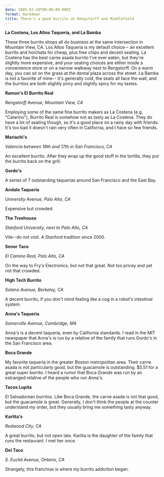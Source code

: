 ```yaml
---
date: 2005-03-20T00:00:00.000Z
format: markdown
title: There's a good burrito at Rengstorff and Middlefield
---
```


**La Costena, Los Altos Taqueria, and La Bamba**

These three burrito shops all do business at the same intersection in Mountain View, CA. Los Altos Taqueria is my default choice-- an excellent burrito and horchata for cheap, plus free chips and decent seating. La Costena has the best carne asada burrito I've ever eaten, but they're slightly more expensive, and your seating choices are either inside a convenience store or on a narrow walkway next to Rengstorff. On a warm day, you can sit on the grass at the dental plaza across the street. La Bamba is not a favorite of mine-- it's generally cold, the seats all face the wall, and the burritos are both slightly pricy and slightly spicy for my tastes.

**Ramon's El Burrito Real**

*Rengstorff Avenue, Mountain View, CA*

Employing some of the same fine burrito makers as La Costena (e.g. "Catarino"), Burrito Real is somehow not as tasty as La Costena. They do have a lot of seating though, so it's a good place on a rainy day with friends. It's too bad it doesn't rain very often in California, and I have so few friends.

**Mariachi's**

*Valencia between 16th and 17th in San Francisco, CA*

An excellent burrito. After they wrap up the good stuff in the tortilla, they put the burrito back on the grill.

**Gordo's**

A series of 7 outstanding taquerias around San Francisco and the East Bay.

**Andale Taqueria**

*University Avenue, Palo Alto, CA*

Expensive but crowded.

**The Treehouse**

*Stanford University, next to Palo Alto, CA*

Vile--do not visit. A Stanford tradition since 2000.

**Senor Taco**

*El Camino Real, Palo Alto, CA*

On the way to Fry's Electronics, but not that great. Not too pricey and yet not that crowded.

**High Tech Burrito**

*Solano Avenue, Berkeley, CA*

A decent burrito, if you don't mind feeling like a cog in a robot's intestinal system.

**Anna's Taqueria**

*Somerville Avenue, Cambridge, MA*

Anna's is a decent taqueria, even by California standards. I read in the MIT newspaper that Anna's is run by a relative of the family that runs Gordo's in the San Francisco area.

**Boca Grande**

My favorite taqueria in the greater Boston metropolitan area. Their carne asada is not particularly good, but the guacamole is outstanding. $5.51 for a great super burrito. I heard a rumor that Boca Grande was run by an estranged relative of the people who run Anna's.

**Tacos Lupita**

El Salvadorean burritos. Like Boca Grande, the carne asada is not that good, but the guacamole is great. Generally, I don't think the people at the counter understand my order, but they usually bring me something tasty anyway.

**Karlita's**

*Redwood City, CA*

A great burrito, but not open late. Karlita is the daughter of the family that runs the restaurant. I met her once.

**Del Taco**

*S. Euclid Avenue, Ontario, CA*

Strangely, this franchise is where my burrito addiction began.
